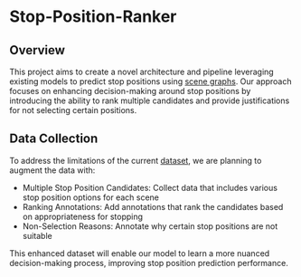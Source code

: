 # Stop-Position-Ranker

## Overview
This project aims to create a novel architecture and pipeline leveraging existing models to predict stop positions using [scene graphs](https://openaccess.thecvf.com/content_CVPR_2020/papers/Tang_Unbiased_Scene_Graph_Generation_From_Biased_Training_CVPR_2020_paper.pdf). Our approach focuses on enhancing decision-making around stop positions by introducing the ability to rank multiple candidates and provide justifications for not selecting certain positions.

## Data Collection
To address the limitations of the current [dataset](https://homes.cs.washington.edu/~ranjay/visualgenome/index.html), we are planning to augment the data with:

- Multiple Stop Position Candidates: Collect data that includes various stop position options for each scene
- Ranking Annotations: Add annotations that rank the candidates based on appropriateness for stopping
- Non-Selection Reasons: Annotate why certain stop positions are not suitable

This enhanced dataset will enable our model to learn a more nuanced decision-making process, improving stop position prediction performance.
